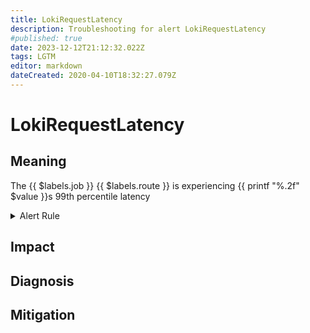 ```yaml
---
title: LokiRequestLatency
description: Troubleshooting for alert LokiRequestLatency
#published: true
date: 2023-12-12T21:12:32.022Z
tags: LGTM
editor: markdown
dateCreated: 2020-04-10T18:32:27.079Z
---
```


# LokiRequestLatency

## Meaning
[//]: # "Short paragraph that explains what the alert means"
The {{ $labels.job }} {{ $labels.route }} is experiencing {{ printf "%.2f" $value }}s 99th percentile latency

<details>
  <summary>Alert Rule</summary>

  ```yaml
alert: LokiRequestLatency
expr: (histogram_quantile(0.99, sum(rate(loki_request_duration_seconds_bucket{route!~"(?i).*tail.*"}[5m])) by (le)))  > 1
for: 5m
labels:
    severity: critical
annotations:
    summary: Loki request latency (instance {{ $labels.instance }})
    description: |-
        The {{ $labels.job }} {{ $labels.route }} is experiencing {{ printf "%.2f" $value }}s 99th percentile latency
          VALUE = {{ $value }}
          LABELS = {{ $labels }}
    runbook: http://wiki.ringsq.io/runbook/LokiRequestLatency

  ```
</details>


## Impact
[//]: # "What could / will happen if the alert is not addressed"



## Diagnosis
[//]: # "Steps to take to identify the cause of the problem"



## Mitigation
[//]: # "The steps necessary to resolve the alert"
